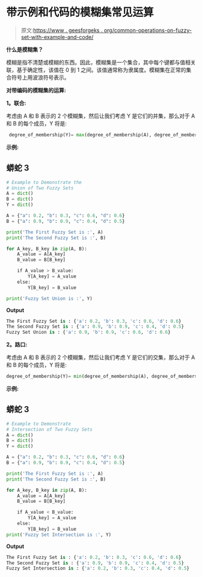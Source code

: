 # 带示例和代码的模糊集常见运算

> 原文:[https://www . geesforgeks . org/common-operations-on-fuzzy-set-with-example-and-code/](https://www.geeksforgeeks.org/common-operations-on-fuzzy-set-with-example-and-code/)

**什么是模糊集？**

模糊是指不清楚或模糊的东西。因此，模糊集是一个集合，其中每个键都与值相关联，基于确定性，该值在 0 到 1 之间。该值通常称为隶属度。模糊集在正常的集合符号上用波浪符号表示。

**对带编码的模糊集的运算:**

**1。联合:**

考虑由 A 和 B 表示的 2 个模糊集，然后让我们考虑 Y 是它们的并集，那么对于 A 和 B 的每个成员，Y 将是:

```py
 degree_of_membership(Y)= max(degree_of_membership(A), degree_of_membership(B)) 

```

**示例:**

## 蟒蛇 3

```py
# Example to Demonstrate the 
# Union of Two Fuzzy Sets
A = dict()
B = dict()
Y = dict()

A = {"a": 0.2, "b": 0.3, "c": 0.6, "d": 0.6}
B = {"a": 0.9, "b": 0.9, "c": 0.4, "d": 0.5}

print('The First Fuzzy Set is :', A)
print('The Second Fuzzy Set is :', B)

for A_key, B_key in zip(A, B):
    A_value = A[A_key]
    B_value = B[B_key]

    if A_value > B_value:
        Y[A_key] = A_value
    else:
        Y[B_key] = B_value

print('Fuzzy Set Union is :', Y)
```

**Output**

```py
The First Fuzzy Set is : {'a': 0.2, 'b': 0.3, 'c': 0.6, 'd': 0.6}
The Second Fuzzy Set is : {'a': 0.9, 'b': 0.9, 'c': 0.4, 'd': 0.5}
Fuzzy Set Union is : {'a': 0.9, 'b': 0.9, 'c': 0.6, 'd': 0.6}

```

**2。路口:**

考虑由 A 和 B 表示的 2 个模糊集，然后让我们考虑 Y 是它们的交集，那么对于 A 和 B 的每个成员，Y 将是:

```py
degree_of_membership(Y)= min(degree_of_membership(A), degree_of_membership(B)) 

```

**示例:**

## 蟒蛇 3

```py
# Example to Demonstrate
# Intersection of Two Fuzzy Sets
A = dict()
B = dict()
Y = dict()

A = {"a": 0.2, "b": 0.3, "c": 0.6, "d": 0.6}
B = {"a": 0.9, "b": 0.9, "c": 0.4, "d": 0.5}

print('The First Fuzzy Set is :', A)
print('The Second Fuzzy Set is :', B)

for A_key, B_key in zip(A, B):
    A_value = A[A_key]
    B_value = B[B_key]

    if A_value < B_value:
        Y[A_key] = A_value
    else:
        Y[B_key] = B_value
print('Fuzzy Set Intersection is :', Y)
```

**Output**

```py
The First Fuzzy Set is : {'a': 0.2, 'b': 0.3, 'c': 0.6, 'd': 0.6}
The Second Fuzzy Set is : {'a': 0.9, 'b': 0.9, 'c': 0.4, 'd': 0.5}
Fuzzy Set Intersection is : {'a': 0.2, 'b': 0.3, 'c': 0.4, 'd': 0.5}

```